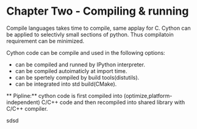 # Chapter Two - Compiling & running

Compile languages takes time to compile, same applay for C. Cython can be applied to selectivly small sections of python. Thus compilatoin requirement can be minimized.

Cython code can be compile and used in the following options: 
- can be compiled and runned by IPython interpreter.
- can be compiled autoimaticly at import time.
- can be spertely compiled by build tools(distutils).
- can be integrated into std build(CMake).


** Pipline:** cython code is first compiled into (optimize,platform-independent) C/C++ code and then recompiled into shared library with C/C++ compiler.


sdsd



